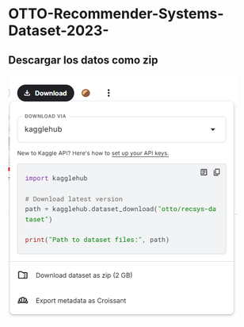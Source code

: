 # OTTO-Recommender-Systems-Dataset-2023-

## Descargar los datos como zip

![SVD Explicación](Screenshot%202025-05-11%20103037.png)
